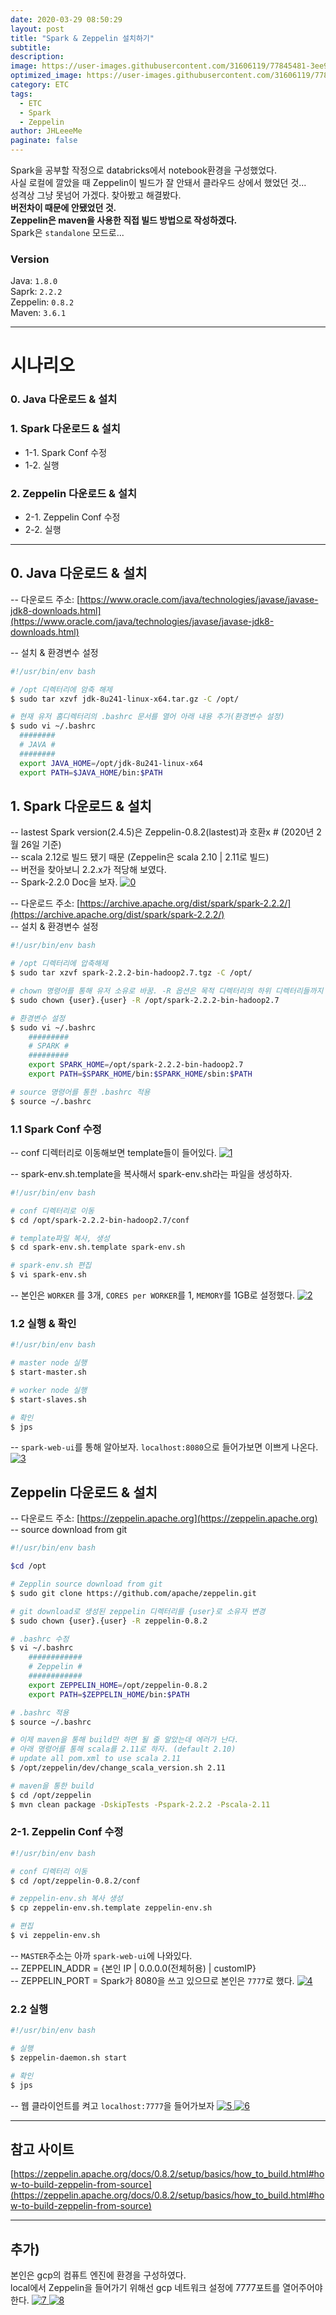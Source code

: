 ```yaml
---
date: 2020-03-29 08:50:29
layout: post
title: "Spark & Zeppelin 설치하기"
subtitle:
description:
image: https://user-images.githubusercontent.com/31606119/77845481-3ee98a00-71ea-11ea-8f3e-ead4bc957564.png
optimized_image: https://user-images.githubusercontent.com/31606119/77845481-3ee98a00-71ea-11ea-8f3e-ead4bc957564.png
category: ETC
tags:
  - ETC
  - Spark
  - Zeppelin
author: JHLeeeMe
paginate: false
---
```


Spark을 공부할 작정으로 databricks에서 notebook환경을 구성했었다.  
사실 로컬에 깔았을 때 Zeppelin이 빌드가 잘 안돼서 클라우드 상에서 했었던 것...  
성격상 그냥 못넘어 가겠다. 찾아봤고 해결봤다.  
**버전차이 때문에 안됐었던 것.**  
**Zeppelin은 maven을 사용한 직접 빌드 방법으로 작성하겠다.**  
Spark은 ```standalone``` 모드로...  

### Version
Java: ```1.8.0```  
Saprk: ```2.2.2```  
Zeppelin: ```0.8.2```  
Maven: ```3.6.1```

---

# 시나리오
### 0. Java 다운로드 & 설치

### 1. Spark 다운로드 & 설치
- 1-1. Spark Conf 수정
- 1-2. 실행

### 2. Zeppelin 다운로드 & 설치
- 2-1. Zeppelin Conf 수정
- 2-2. 실행

---

## 0. Java 다운로드 & 설치
-- 다운로드 주소: [https://www.oracle.com/java/technologies/javase/javase-jdk8-downloads.html](https://www.oracle.com/java/technologies/javase/javase-jdk8-downloads.html)

-- 설치 & 환경변수 설정
```bash
#!/usr/bin/env bash

# /opt 디렉터리에 암축 해제
$ sudo tar xzvf jdk-8u241-linux-x64.tar.gz -C /opt/

# 현재 유저 홈디렉터리의 .bashrc 문서를 열어 아래 내용 추가(환경변수 설정)
$ sudo vi ~/.bashrc
  ########
  # JAVA #
  ########
  export JAVA_HOME=/opt/jdk-8u241-linux-x64
  export PATH=$JAVA_HOME/bin:$PATH
```

## 1. Spark 다운로드 & 설치
-- lastest Spark version(2.4.5)은 Zeppelin-0.8.2(lastest)과 호환x  # (2020년 2월 26일 기준)  
-- scala 2.12로 빌드 됐기 때문 (Zeppelin은 scala 2.10 | 2.11로 빌드)  
-- 버전을 찾아보니 2.2.x가 적당해 보였다.  
-- Spark-2.2.0 Doc을 보자.
<a href='https://user-images.githubusercontent.com/31606119/77845475-3bee9980-71ea-11ea-932a-e7ac7eba574c.png'>
![0](https://user-images.githubusercontent.com/31606119/77845475-3bee9980-71ea-11ea-932a-e7ac7eba574c.png)
</a>

-- 다운로드 주소: [https://archive.apache.org/dist/spark/spark-2.2.2/](https://archive.apache.org/dist/spark/spark-2.2.2/)  
-- 설치 & 환경변수 설정
```bash
#!/usr/bin/env bash

# /opt 디렉터리에 압축해제
$ sudo tar xzvf spark-2.2.2-bin-hadoop2.7.tgz -C /opt/

# chown 명령어를 통해 유저 소유로 바꿈. -R 옵션은 목적 디렉터리의 하위 디렉터리들까지 바꿔줌
$ sudo chown {user}.{user} -R /opt/spark-2.2.2-bin-hadoop2.7

# 환경변수 설정
$ sudo vi ~/.bashrc
    #########
    # SPARK #
    #########
    export SPARK_HOME=/opt/spark-2.2.2-bin-hadoop2.7
    export PATH=$SPARK_HOME/bin:$SPARK_HOME/sbin:$PATH

# source 명령어를 통한 .bashrc 적용
$ source ~/.bashrc
```

### 1.1 Spark Conf 수정
-- conf 디렉터리로 이동해보면 template들이 들어있다.
<a href='https://user-images.githubusercontent.com/31606119/77845476-3d1fc680-71ea-11ea-815e-2fc2c71ab81b.png'>
![1](https://user-images.githubusercontent.com/31606119/77845476-3d1fc680-71ea-11ea-815e-2fc2c71ab81b.png)
</a>

-- spark-env.sh.template을 복사해서 spark-env.sh라는 파일을 생성하자.
```bash
#!/usr/bin/env bash

# conf 디렉터리로 이동
$ cd /opt/spark-2.2.2-bin-hadoop2.7/conf

# template파일 복사, 생성
$ cd spark-env.sh.template spark-env.sh

# spark-env.sh 편집
$ vi spark-env.sh
```

-- 본인은 ```WORKER``` 를 3개, ```CORES per WORKER```를 1,  ```MEMORY```를 1GB로 설정했다.
<a href='https://user-images.githubusercontent.com/31606119/77845478-3db85d00-71ea-11ea-9065-a717e4295f80.png'>
![2](https://user-images.githubusercontent.com/31606119/77845478-3db85d00-71ea-11ea-9065-a717e4295f80.png)
</a>

### 1.2 실행 & 확인
```bash
#!/usr/bin/env bash

# master node 실행
$ start-master.sh

# worker node 실행
$ start-slaves.sh

# 확인
$ jps
```

-- ```spark-web-ui```를 통해 알아보자. ```localhost:8080```으로 들어가보면 이쁘게 나온다.
<a href='https://user-images.githubusercontent.com/31606119/77845479-3e50f380-71ea-11ea-9a41-4bd317ebe308.png'>
![3](https://user-images.githubusercontent.com/31606119/77845479-3e50f380-71ea-11ea-9a41-4bd317ebe308.png)
</a>

## Zeppelin 다운로드 & 설치
-- 다운로드 주소: [https://zeppelin.apache.org](https://zeppelin.apache.org)  
-- source download from git
```bash
#!/usr/bin/env bash

$cd /opt

# Zepplin source download from git
$ sudo git clone https://github.com/apache/zeppelin.git

# git download로 생성된 zeppelin 디렉터리를 {user}로 소유자 변경
$ sudo chown {user}.{user} -R zeppelin-0.8.2

# .bashrc 수정
$ vi ~/.bashrc
    ############
    # Zeppelin #
    ############
    export ZEPPELIN_HOME=/opt/zeppelin-0.8.2
    export PATH=$ZEPPELIN_HOME/bin:$PATH

# .bashrc 적용
$ source ~/.bashrc

# 이제 maven을 통해 build만 하면 될 줄 알았는데 에러가 난다. 
# 아래 명령어를 통해 scala를 2.11로 하자. (default 2.10)
# update all pom.xml to use scala 2.11
$ /opt/zeppelin/dev/change_scala_version.sh 2.11

# maven을 통한 build
$ cd /opt/zeppelin
$ mvn clean package -DskipTests -Pspark-2.2.2 -Pscala-2.11
```

### 2-1. Zeppelin Conf 수정
```bash
#!/usr/bin/env bash

# conf 디렉터리 이동
$ cd /opt/zeppelin-0.8.2/conf

# zeppelin-env.sh 복사 생성
$ cp zeppelin-env.sh.template zeppelin-env.sh

# 편집
$ vi zeppelin-env.sh
```

-- ```MASTER```주소는 아까 ```spark-web-ui```에 나와있다.  
-- ZEPPELIN_ADDR = {본인 IP | 0.0.0.0(전체허용) | customIP}  
-- ZEPPELIN_PORT = Spark가 8080을 쓰고 있으므로 본인은 ```7777```로 했다.
<a href='https://user-images.githubusercontent.com/31606119/77845480-3ee98a00-71ea-11ea-9fcb-4c4dc5705ce1.png'>
![4](https://user-images.githubusercontent.com/31606119/77845480-3ee98a00-71ea-11ea-9fcb-4c4dc5705ce1.png)
</a>

### 2.2 실행
```bash
#!/usr/bin/env bash

# 실행
$ zeppelin-daemon.sh start

# 확인
$ jps
```

-- 웹 클라이언트를 켜고 ```localhost:7777```을 들어가보자
<a href='https://user-images.githubusercontent.com/31606119/77845481-3ee98a00-71ea-11ea-8f3e-ead4bc957564.png'>
![5](https://user-images.githubusercontent.com/31606119/77845481-3ee98a00-71ea-11ea-8f3e-ead4bc957564.png)
</a>
<a href='https://user-images.githubusercontent.com/31606119/77845483-3f822080-71ea-11ea-8b43-7598c838b9f7.png'>
![6](https://user-images.githubusercontent.com/31606119/77845483-3f822080-71ea-11ea-8b43-7598c838b9f7.png)
</a>

---

## 참고 사이트
[https://zeppelin.apache.org/docs/0.8.2/setup/basics/how_to_build.html#how-to-build-zeppelin-from-source](https://zeppelin.apache.org/docs/0.8.2/setup/basics/how_to_build.html#how-to-build-zeppelin-from-source)

---

## 추가)
본인은 gcp의 컴퓨트 엔진에 환경을 구성하였다.  
local에서 Zeppelin을 들어가기 위해선 gcp 네트워크 설정에 7777포트를 열어주어야 한다.
<a href='https://user-images.githubusercontent.com/31606119/77845484-401ab700-71ea-11ea-9489-1e17cea5f52d.png'>
![7](https://user-images.githubusercontent.com/31606119/77845484-401ab700-71ea-11ea-9489-1e17cea5f52d.png)
</a>
<a href='https://user-images.githubusercontent.com/31606119/77845485-401ab700-71ea-11ea-9d4e-1e4d955cccee.png'>
![8](https://user-images.githubusercontent.com/31606119/77845485-401ab700-71ea-11ea-9d4e-1e4d955cccee.png)
</a>


